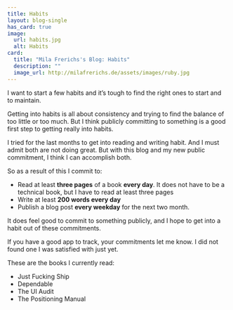 ```yaml
---
title: Habits
layout: blog-single
has_card: true
image:
  url: habits.jpg
  alt: Habits
card:
  title: "Mila Frerichs's Blog: Habits"
  description: ""
  image_url: http://milafrerichs.de/assets/images/ruby.jpg
---
```

I want to start a few habits and it’s tough to find the right ones to start and to maintain.

Getting into habits is all about consistency and trying to find the balance of too little or too much. But I think publicly committing to something is a good first step to getting really into habits.

I tried for the last months to get into reading and writing habit. And I must admit both are not doing great. But with this blog and my new public commitment, I think I can accomplish both.

So as a result of this I commit to:

- Read at least __three pages__ of a book __every day__. It does not have to be a technical book, but I have to read at least three pages
- Write at least __200 words every day__
- Publish a blog post __every weekday__ for the next two month.

It does feel good to commit to something publicly, and I hope to get into a habit out of these commitments.

If you have a good app to track, your commitments let me know. I did not found one I was satisfied with just yet.

These are the books I currently read:

- Just Fucking Ship
- Dependable
- The UI Audit
- The Positioning Manual
